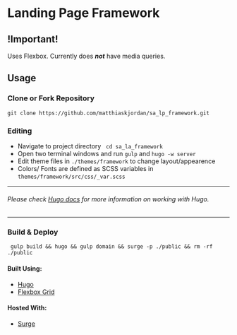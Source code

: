 # Landing Page Framework

## !Important!
Uses Flexbox. Currently does ***not*** have media queries. 

## Usage

### Clone or Fork Repository
`git clone https://github.com/matthiaskjordan/sa_lp_framework.git`

### Editing
- Navigate to project directory ` cd sa_la_framework`
- Open two terminal windows and run `gulp` and `hugo -w server`
- Edit theme files in `./themes/framework` to change layout/appearence
- Colors/ Fonts are defined as SCSS variables in `themes/framework/src/css/_var.scss`

---
###### Please check [Hugo docs](https://gohugo.io/overview/introduction/) for more information on working with Hugo.
---

### Build & Deploy
` gulp build && hugo && gulp domain && surge -p ./public && rm -rf ./public`


#### Built Using:
- [Hugo](https://gohugo.io)
- [Flexbox Grid](http://flexboxgrid.com)

#### Hosted With:
- [Surge](https://surge.sh)
